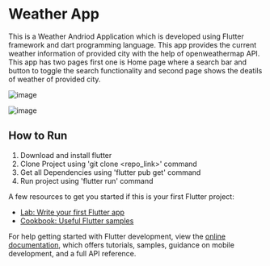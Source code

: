 # Weather App 

This is a Weather Andriod Application which is developed using Flutter framework and dart programming language. This app provides the current weather information of provided city with the help of openweathermap API.
This app has two pages first one is Home page where a search bar and button to toggle the search functionality and second page shows the deatils of weather of provided city.


![image](https://github.com/krraushan98/Flutter-Weather-App/assets/106869444/bf87731b-eab5-4454-adec-9434609fb766)   

![image](https://github.com/krraushan98/Flutter-Weather-App/assets/106869444/afa1a5c3-42db-4bd9-a905-31cd4046473e) 


## How to Run 
1. Download and install flutter
2. Clone Project using 'git clone <repo_link>' command
3. Get all Dependencies using 'flutter pub get' command
4. Run project using 'flutter run' command  


A few resources to get you started if this is your first Flutter project:

- [Lab: Write your first Flutter app](https://docs.flutter.dev/get-started/codelab)
- [Cookbook: Useful Flutter samples](https://docs.flutter.dev/cookbook)

For help getting started with Flutter development, view the
[online documentation](https://docs.flutter.dev/), which offers tutorials,
samples, guidance on mobile development, and a full API reference.
